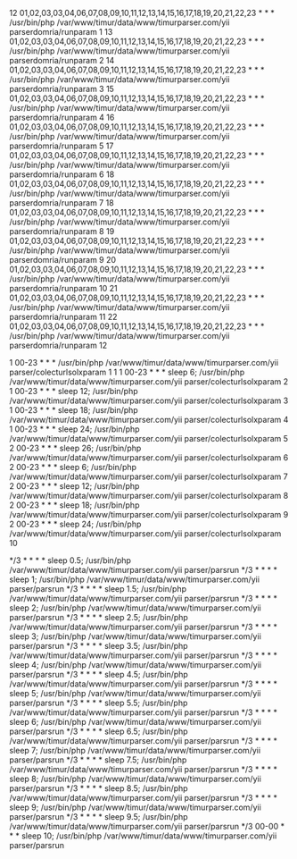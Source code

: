 12 01,02,03,03,04,06,07,08,09,10,11,12,13,14,15,16,17,18,19,20,21,22,23  * * *     /usr/bin/php /var/www/timur/data/www/timurparser.com/yii parserdomria/runparam 1
13 01,02,03,03,04,06,07,08,09,10,11,12,13,14,15,16,17,18,19,20,21,22,23 * * *     /usr/bin/php /var/www/timur/data/www/timurparser.com/yii parserdomria/runparam 2
14 01,02,03,03,04,06,07,08,09,10,11,12,13,14,15,16,17,18,19,20,21,22,23 * * *     /usr/bin/php /var/www/timur/data/www/timurparser.com/yii parserdomria/runparam 3
15 01,02,03,03,04,06,07,08,09,10,11,12,13,14,15,16,17,18,19,20,21,22,23 * * *     /usr/bin/php /var/www/timur/data/www/timurparser.com/yii parserdomria/runparam 4
16 01,02,03,03,04,06,07,08,09,10,11,12,13,14,15,16,17,18,19,20,21,22,23 * * *     /usr/bin/php /var/www/timur/data/www/timurparser.com/yii parserdomria/runparam 5
17 01,02,03,03,04,06,07,08,09,10,11,12,13,14,15,16,17,18,19,20,21,22,23 * * *     /usr/bin/php /var/www/timur/data/www/timurparser.com/yii parserdomria/runparam 6
18 01,02,03,03,04,06,07,08,09,10,11,12,13,14,15,16,17,18,19,20,21,22,23 * * *     /usr/bin/php /var/www/timur/data/www/timurparser.com/yii parserdomria/runparam 7
18 01,02,03,03,04,06,07,08,09,10,11,12,13,14,15,16,17,18,19,20,21,22,23 * * *     /usr/bin/php /var/www/timur/data/www/timurparser.com/yii parserdomria/runparam 8
19 01,02,03,03,04,06,07,08,09,10,11,12,13,14,15,16,17,18,19,20,21,22,23 * * *     /usr/bin/php /var/www/timur/data/www/timurparser.com/yii parserdomria/runparam 9
20 01,02,03,03,04,06,07,08,09,10,11,12,13,14,15,16,17,18,19,20,21,22,23 * * *     /usr/bin/php /var/www/timur/data/www/timurparser.com/yii parserdomria/runparam 10
21 01,02,03,03,04,06,07,08,09,10,11,12,13,14,15,16,17,18,19,20,21,22,23 * * *     /usr/bin/php /var/www/timur/data/www/timurparser.com/yii parserdomria/runparam 11
22 01,02,03,03,04,06,07,08,09,10,11,12,13,14,15,16,17,18,19,20,21,22,23 * * *     /usr/bin/php /var/www/timur/data/www/timurparser.com/yii parserdomria/runparam 12

1 00-23 * * *     /usr/bin/php /var/www/timur/data/www/timurparser.com/yii parser/colecturlsolxparam 1 1
1 00-23 * * * sleep 6;     /usr/bin/php /var/www/timur/data/www/timurparser.com/yii parser/colecturlsolxparam 2
1 00-23 * * * sleep 12;     /usr/bin/php /var/www/timur/data/www/timurparser.com/yii parser/colecturlsolxparam 3
1 00-23 * * * sleep 18;    /usr/bin/php /var/www/timur/data/www/timurparser.com/yii parser/colecturlsolxparam 4
1 00-23 * * * sleep 24;    /usr/bin/php /var/www/timur/data/www/timurparser.com/yii parser/colecturlsolxparam 5
2 00-23 * * * sleep 26;    /usr/bin/php /var/www/timur/data/www/timurparser.com/yii parser/colecturlsolxparam 6
2 00-23 * * * sleep 6;    /usr/bin/php /var/www/timur/data/www/timurparser.com/yii parser/colecturlsolxparam 7
2 00-23 * * * sleep 12;    /usr/bin/php /var/www/timur/data/www/timurparser.com/yii parser/colecturlsolxparam 8
2 00-23 * * * sleep 18;    /usr/bin/php /var/www/timur/data/www/timurparser.com/yii parser/colecturlsolxparam 9
2 00-23 * * * sleep 24;    /usr/bin/php /var/www/timur/data/www/timurparser.com/yii parser/colecturlsolxparam 10



*/3 * * * * sleep 0.5;    /usr/bin/php /var/www/timur/data/www/timurparser.com/yii parser/parsrun
*/3 * * * * sleep 1;    /usr/bin/php /var/www/timur/data/www/timurparser.com/yii parser/parsrun
*/3 * * * * sleep 1.5;    /usr/bin/php /var/www/timur/data/www/timurparser.com/yii parser/parsrun
*/3 * * * * sleep 2;    /usr/bin/php /var/www/timur/data/www/timurparser.com/yii parser/parsrun
*/3 * * * * sleep 2.5;    /usr/bin/php /var/www/timur/data/www/timurparser.com/yii parser/parsrun
*/3 * * * * sleep 3;    /usr/bin/php /var/www/timur/data/www/timurparser.com/yii parser/parsrun
*/3 * * * * sleep 3.5;    /usr/bin/php /var/www/timur/data/www/timurparser.com/yii parser/parsrun
*/3 * * * * sleep 4;    /usr/bin/php /var/www/timur/data/www/timurparser.com/yii parser/parsrun
*/3 * * * * sleep 4.5;    /usr/bin/php /var/www/timur/data/www/timurparser.com/yii parser/parsrun
*/3 * * * * sleep 5;    /usr/bin/php /var/www/timur/data/www/timurparser.com/yii parser/parsrun
*/3 * * * * sleep 5.5;    /usr/bin/php /var/www/timur/data/www/timurparser.com/yii parser/parsrun
*/3 * * * * sleep 6;    /usr/bin/php /var/www/timur/data/www/timurparser.com/yii parser/parsrun
*/3 * * * * sleep 6.5;    /usr/bin/php /var/www/timur/data/www/timurparser.com/yii parser/parsrun
*/3 * * * * sleep 7;    /usr/bin/php /var/www/timur/data/www/timurparser.com/yii parser/parsrun
*/3 * * * * sleep 7.5;    /usr/bin/php /var/www/timur/data/www/timurparser.com/yii parser/parsrun
*/3 * * * * sleep 8;    /usr/bin/php /var/www/timur/data/www/timurparser.com/yii parser/parsrun
*/3 * * * * sleep 8.5;    /usr/bin/php /var/www/timur/data/www/timurparser.com/yii parser/parsrun
*/3 * * * * sleep 9;    /usr/bin/php /var/www/timur/data/www/timurparser.com/yii parser/parsrun
*/3 * * * * sleep 9.5;    /usr/bin/php /var/www/timur/data/www/timurparser.com/yii parser/parsrun
*/3 00-00 * * * sleep 10;    /usr/bin/php /var/www/timur/data/www/timurparser.com/yii parser/parsrun
